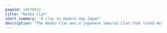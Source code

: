 ```yaml
---
pageid: 14676912
title: "Nanbu clan"
short_summary: "A clan in modern day Japan"
description: "The Nanbu Clan was a japanese Samurai Clan that ruled most of northeastern Honsh in the thoku Region of Japan from the Kamakura Period through meiji Restoration in 1868. The Nanbu claimed Descent from the seiwa Genji of the Kai Province and were therefore related to the Takeda Clan. The Clan moved its Seat from Kai to the Mutsu Province in the early Muromachi Period and were confirmed as Daimy of the Morioka Domain under the Shogunate Tokugawa during the Edo. The Domain was in constant Conflict with neighboring Hirosaki Domain whose Ruling clan the Tsugaru were once nanbu Retainers."
---
```

